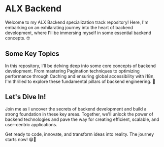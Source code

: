 # ALX Backend

Welcome to my ALX Backend specialization track repository! Here, I'm embarking on an exhilarating journey into the heart of backend development, where I'll be immersing myself in some essential backend concepts. 🤓

## Some Key Topics

In this repository, I'll be delving deep into some core concepts of backend development. From mastering Pagination techniques to optimizing performance through Caching and ensuring global accessibility with i18n, I'm thrilled to explore these fundamental pillars of backend engineering. 💫

## Let's Dive In!

Join me as I uncover the secrets of backend development and build a strong foundation in these key areas. Together, we'll unlock the power of backend technologies and pave the way for creating efficient, scalable, and user-centric applications. 

Get ready to code, innovate, and transform ideas into reality. The journey starts now! 😁🍁
